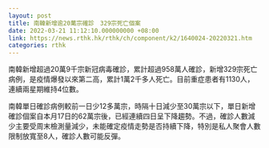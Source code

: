 ```yaml
---
layout: post
title: 南韓新增逾20萬宗確診　329宗死亡個案
date: 2022-03-21 11:12:10.000000000 +08:00
link: https://news.rthk.hk/rthk/ch/component/k2/1640024-20220321.htm
categories: rthk
---
```


南韓新增超過20萬9千宗新冠病毒確診，累計超過958萬人確診，新增329宗死亡病例，是疫情爆發以來第二高，累計1萬2千多人死亡。目前重症患者有1130人，連續兩星期維持4位數。

南韓單日確診病例較前一日少12多萬宗，時隔十日減少至30萬宗以下，單日新增確診個案自本月17日的62萬宗後，已經連續四日呈下降趨勢。不過，確診人數減少主要受周末檢測量減少，未能確定疫情走勢是否持續下降，特別是私人聚會人數限制放寬至8人，確診人數可能反彈。
